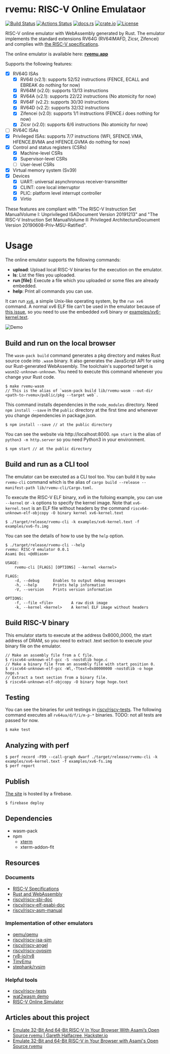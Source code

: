 # rvemu: RISC-V Online Emulataor
[![Build Status](https://travis-ci.com/d0iasm/rvemu.svg?branch=master)](https://travis-ci.com/d0iasm/rvemu)
[![Actions Status](https://github.com/d0iasm/rvemu/workflows/CI/badge.svg)](https://github.com/d0iasm/rvemu/actions)
[![docs.rs](https://docs.rs/rvemu/badge.svg)](https://docs.rs/rvemu)
[![crate.io](https://img.shields.io/crates/v/rvemu.svg)](https://crates.io/crates/rvemu)
[![License](https://img.shields.io/badge/license-MIT-blue.svg)](https://raw.githubusercontent.com/d0iasm/rvemu/master/LICENSE)

RISC-V online emulator with WebAssembly generated by Rust. The emulator implements the standard extensions RV64G (RV64IMAFD, Zicsr, Zifencei) and complies with [the RISC-V specifications](https://riscv.org/specifications/).

The online emulator is available here: [**rvemu.app**](https://rvemu.app/)

Supports the following features:
- [x] RV64G ISAs
  - [x] RV64I (v2.1): supports 52/52 instructions (FENCE, ECALL and EBREAK do nothing for now)
  - [x] RV64M (v2.0): supports 13/13 instructions
  - [x] RV64A (v2.1): supports 22/22 instructions (No atomicity for now)
  - [x] RV64F (v2.2): supports 30/30 instructions
  - [x] RV64D (v2.2): supports 32/32 instructions
  - [x] Zifencei (v2.0): supports 1/1 instructions (FENCE.i does nothing for now)
  - [x] Zicsr (v2.0): supports 6/6 instructions (No atomicity for now)
- [ ] RV64C ISAs
- [x] Privileged ISAs: supports 7/7 instructions (WFI, SFENCE.VMA, HFENCE.BVMA
  and HFENCE.GVMA do nothing for now)
- [x] Control and status registers (CSRs)
  - [x] Machine-level CSRs
  - [x] Supervisor-level CSRs
  - [ ] User-level CSRs
- [x] Virtual memory system (Sv39)
- [x] Devices
  - [x] UART: universal asynchronous receiver-transmitter
  - [x] CLINT: core local interruptor
  - [x] PLIC: platform level interrupt controller
  - [x] Virtio

These features are compliant with "The RISC-V Instruction Set ManualVolume I: Unprivileged ISADocument Version 20191213" and "The RISC-V Instruction Set ManualVolume II: Privileged ArchitectureDocument Version 20190608-Priv-MSU-Ratified".

# Usage
The online emulator supports the following commands:
- __upload__: Upload local RISC-V binaries for the execution on the emulator.
- __ls__: List the files you uploaded.
- __run [file]__: Execute a file which you uploaded or some files are already
  embedded.
- __help__: Print all commands you can use.

It can run [`xv6`](https://github.com/mit-pdos/xv6-riscv), a simple Unix-like operating system, by the
`run xv6` command. A normal xv6 ELF file can't be used in the emulator because of [this
issue](https://github.com/mit-pdos/xv6-riscv/pull/9), so you need to use the
embedded xv6 binary or
[examples/xv6-kernel.text](https://github.com/d0iasm/rvemu/blob/master/examples/xv6-kernel.text).

![Demo](https://raw.githubusercontent.com/d0iasm/rvemu/master/demo.gif)

## Build and run on the local browser
The `wasm-pack build` command generates a pkg directory and makes Rust source code into `.wasm` binary. It also generates the JavaScript API for using our Rust-generated WebAssembly. The toolchain's supported target is `wasm32-unknown-unknown`.
You need to execute this command whenever you change your Rust code.
```
$ make rvemu-wasm
// This is the alias of `wasm-pack build lib/rvemu-wasm --out-dir <path-to-rvemu>/public/pkg --target web`.
```

This command installs dependencies in the `node_modules` directory. Need `npm install --save` in the `public` directory at the first time and whenever you change dependencies in package.json.
```
$ npm install --save // at the public directory
```

You can see the website via http://localhost:8000. `npm start` is the alias of `python3 -m http.server` so you need Python3 in your environment.
```
$ npm start // at the public directory
```

## Build and run as a CLI tool
The emulator can be executed as a CLI tool too. You can build it by `make rvemu-cli` command which is the alias of `cargo build --release --manifest-path lib/rvemu-cli/Cargo.toml`.

To execute the RISC-V ELF binary, xv6 in the folloing example, you can use `--kernel` or `-k` options to specify the kernel image. Note that `xv6-kernel.text` is an ELF file without headers by the command `riscv64-unknown-elf-objcopy -O binary kernel xv6-kernel.text`
```
$ ./target/release/rvemu-cli -k examples/xv6-kernel.text -f examples/xv6-fs.img
```

You can see the details of how to use by the `help` option.
```
$ ./target/release/rvemu-cli --help
rvemu: RISC-V emulator 0.0.1
Asami Doi <@d0iasm>

USAGE:
    rvemu-cli [FLAGS] [OPTIONS] --kernel <kernel>

FLAGS:
    -d, --debug      Enables to output debug messages
    -h, --help       Prints help information
    -V, --version    Prints version information

OPTIONS:
    -f, --file <file>        A raw disk image
    -k, --kernel <kernel>    A kernel ELF image without headers
```

## Build RISC-V binary
This emulator starts to execute at the address 0x8000_0000, the start address of DRAM, so you need to extract .text section to execute your binary file on the emulator.
```
// Make an assembly file from a C file.
$ riscv64-unknown-elf-gcc -S -nostdlib hoge.c
// Make a binary file from an assembly file with start position 0.
$ riscv64-unknown-elf-gcc -Wl,-Ttext=0x80000000 -nostdlib -o hoge hoge.s
// Extract a text section from a binary file.
$ riscv64-unknown-elf-objcopy -O binary hoge hoge.text
```

## Testing
You can see the binaries for unit testings in [riscv/riscv-tests](https://github.com/riscv/riscv-tests).
The following command executes all `rv64ua/d/f/i/m-p-*` binaries.
TODO: not all tests are passed for now.
```
$ make test
```

## Analyzing with perf
```
$ perf record -F99 --call-graph dwarf ./target/release/rvemu-cli -k examples/xv6-kernel.text -f examples/xv6-fs.img
$ perf report
```

## Publish
[The site](https://rvemu.app/) is hosted by a firebase.
```
$ firebase deploy
```

## Dependencies
- wasm-pack
- npm
  - [xterm](https://xtermjs.org/)
  - xterm-addon-fit

## Resources
### Documents
- [RISC-V Specifications](https://riscv.org/specifications/)
- [Rust and WebAssembly](https://rustwasm.github.io/docs/book/introduction.html)
- [riscv/riscv-sbi-doc](https://github.com/riscv/riscv-sbi-doc/blob/master/riscv-sbi.adoc)
- [riscv/riscv-elf-psabi-doc](https://github.com/riscv/riscv-elf-psabi-doc/blob/master/riscv-elf.md)
- [riscv/riscv-asm-manual](https://github.com/riscv/riscv-asm-manual/blob/master/riscv-asm.md)

### Implementation of other emulators
- [qemu/qemu](https://github.com/qemu/qemu)
- [riscv/riscv-isa-sim](https://github.com/riscv/riscv-isa-sim)
- [riscv/riscv-angel](https://github.com/riscv/riscv-angel)
- [riscv/riscv-ovpsim](https://github.com/riscv/riscv-ovpsim)
- [rv8-io/rv8](https://github.com/rv8-io/rv8)
- [TinyEmu](https://bellard.org/tinyemu/)
- [stephank/rvsim](https://github.com/stephank/rvsim)

### Helpful tools
- [riscv/riscv-tests](https://github.com/riscv/riscv-tests)
- [wat2wasm demo](https://webassembly.github.io/wabt/demo/wat2wasm/)
- [RISC-V Online Simulator](https://www.kvakil.me/venus/)

## Articles about this project
- [Emulate 32-Bit And 64-Bit RISC-V In Your Browser With Asami’s Open Source rvemu | Gareth Halfacree, Hackster.io](https://riscv.org/2020/01/emulate-32-bit-and-64-bit-risc-v-in-your-browser-with-asamis-open-source-rvemu-gareth-halfacree-hackster-io/)
- [Emulate 32-Bit and 64-Bit RISC-V in Your Browser with Asami's Open Source rvemu](https://www.hackster.io/news/emulate-32-bit-and-64-bit-risc-v-in-your-browser-with-asami-s-open-source-rvemu-b783f672e463)
